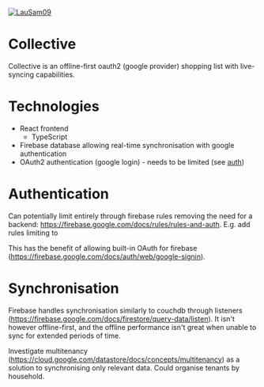 [![LauSam09](https://circleci.com/gh/LauSam09/collective.svg?style=svg)](https://app.circleci.com/pipelines/github/LauSam09/collective)

# Collective
Collective is an offline-first oauth2 (google provider) shopping list with live-syncing capabilities.

# Technologies
* React frontend
  * TypeScript
* Firebase database allowing real-time synchronisation with google authentication
* OAuth2 authentication (google login) - needs to be limited (see [auth](#authentication))

# Authentication
Can potentially limit entirely through firebase rules removing the need for a backend: https://firebase.google.com/docs/rules/rules-and-auth. E.g. add rules limiting to 

This has the benefit of allowing
built-in OAuth for firebase (https://firebase.google.com/docs/auth/web/google-signin).

# Synchronisation
Firebase handles synchronisation similarly to couchdb through listeners (https://firebase.google.com/docs/firestore/query-data/listen).
It isn't however offline-first, and the offline performance isn't great when unable to sync for extended periods of time.

Investigate multitenancy (https://cloud.google.com/datastore/docs/concepts/multitenancy) as a solution to synchronising only relevant data. Could organise tenants by household.
